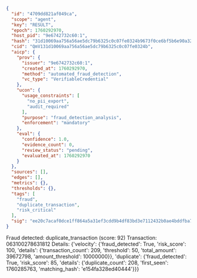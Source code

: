 ```json
{
  "id": "4709dd821af049ca",
  "scope": "agent",
  "key": "RESULT",
  "epoch": 1760292970,
  "host_pid": "9e6742732c60:1",
  "hash": "31d10069aa756a56ae5dc79b6325c0c07fe0324b9673f0ce6bf5b6e90a32d890",
  "cid": "QmV131d10069aa756a56ae5dc79b6325c0c07fe0324b",
  "aicp": {
    "prov": {
      "issuer": "9e6742732c60:1",
      "created_at": 1760292970,
      "method": "automated_fraud_detection",
      "vc_type": "VerifiableCredential"
    },
    "ucon": {
      "usage_constraints": [
        "no_pii_export",
        "audit_required"
      ],
      "purpose": "fraud_detection_analysis",
      "enforcement": "mandatory"
    },
    "eval": {
      "confidence": 1.0,
      "evidence_count": 0,
      "review_status": "pending",
      "evaluated_at": 1760292970
    }
  },
  "sources": [],
  "edges": [],
  "metrics": {},
  "thresholds": {},
  "tags": [
    "fraud",
    "duplicate_transaction",
    "risk_critical"
  ],
  "sig": "ee20c7acaf0dce1ff864a5a31ef3cdd9b4df83bd3e7112432b0ae4bddfba7bb2"
}
```

Fraud detected: duplicate_transaction (score: 92)
Transaction: 063100278631812
Details: {'velocity': {'fraud_detected': True, 'risk_score': 100, 'details': {'transaction_count': 209, 'threshold': 50, 'total_amount': 39672798, 'amount_threshold': 10000000}}, 'duplicate': {'fraud_detected': True, 'risk_score': 85, 'details': {'duplicate_count': 208, 'first_seen': 1760285763, 'matching_hash': 'e154fa328ed40444'}}}